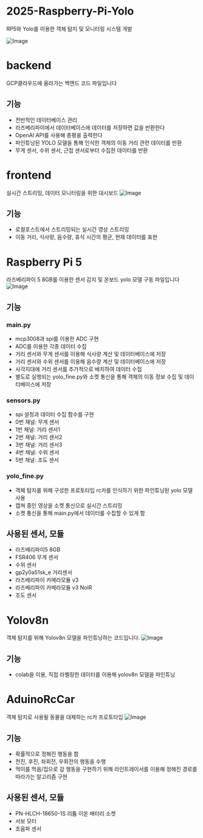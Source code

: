 # 2025-Raspberry-Pi-Yolo
RP5와 Yolo를 이용한 객체 탐지 및 모니터링 시스템 개발

![Image](https://github.com/user-attachments/assets/8fb6c870-e76e-48b0-97d5-2e6c9aaaec7e)

# backend
GCP클라우드에 올라가는 백엔드 코드 파일입니다

## 기능
- 전반적인 데이터베이스 관리
- 라즈베리파이에서 데이터베이스에 데이터를 저장하면 값을 반환한다
- OpenAI API를 사용해 총평을 출력한다
- 파인튜닝된 YOLO 모델을 통해 인식한 객체의 이동 거리 관련 데이터를 반환
- 무게 센서, 수위 센서, 근접 센서로부터 수집한 데이터를 반환

# frontend
실시간 스트리밍, 데이터 모니터링을 위한 대시보드
![Image](https://github.com/user-attachments/assets/d1f72bc5-8809-4680-8b42-17f356f1639c)

## 기능
- 로컬호스트에서 스트리밍되는 실시간 영상 스트리밍
- 이동 거리, 식사량, 음수량, 휴식 시간의 평균, 현재 데이터를 표현

# Raspberry Pi 5
라즈베리파이 5 8GB를 이용한 센서 감지 및 온보드 yolo 모델 구동 파일입니다
![Image](https://github.com/user-attachments/assets/ad73cb70-6080-4059-89a5-08bcaa98f317)

## 기능
### main.py
- mcp3008과 spi를 이용한 ADC 구현
- ADC를 이용한 각종 데이터 수집
- 거리 센서와 무게 센서를 이용해 식사량 계산 및 데이터베이스에 저장
- 거리 센서와 수위 센서를 이용해 음수량 계산 및 데이터베이스에 저장
- 사각지대에 거리 센서를 추가적으로 배치하여 데이터 수집
- 별도로 실행되는 yolo_fine.py와 소켓 통신을 통해 객체의 이동 정보 수집 및 데이터베이스에 저장

### sensors.py
- spi 설정과 데이터 수집 함수를 구현
- 0번 채널: 무게 센서
- 1번 채널: 거리 센서1
- 2번 채널: 거리 센서2
- 3번 채널: 거리 센서3
- 4번 채널: 수위 센서
- 5번 채널: 조도 센서

### yolo_fine.py
- 객체 탐지를 위해 구성한 프로토타입 rc카를 인식하기 위한 파인튜닝된 yolo 모델 사용
- 캡쳐 중인 영상을 소켓 통신으로 실시간 스트리밍
- 소켓 통신을 통해 main.py에서 데이터를 수집할 수 있게 함

## 사용된 센서, 모듈
- 라즈베리파이5 8GB
- FSR406 무게 센서
- 수위 센서
- gp2y0a51sk_e 거리센서
- 라즈베리파이 카메라모듈 v3
- 라즈베리파이 카메라모듈 v3 NoIR
- 조도 센서

# Yolov8n
객체 탐지를 위해 Yolov8n 모델을 파인튜닝하는 코드입니다.
![Image](https://github.com/user-attachments/assets/03146e02-00fd-4004-8f94-e5202fd203dd)

## 기능
- colab을 이용, 직접 라벨링한 데이터를 이용해 yolov8n 모델을 파인튜닝

# AduinoRcCar
객체 탐지로 사용될 동물을 대체하는 rc카 프로토타입
![Image](https://github.com/user-attachments/assets/67eddd1f-1c04-4aeb-9afd-e565d0793832)

## 기능
- 확률적으로 정해진 행동을 함
- 전진, 후진, 좌회전, 우회전의 행동을 수행
- 먹이를 먹음/집으로 감 행동을 구현하기 위해 라인트레이서를 이용해 정해진 경로를 따라가는 알고리즘 구현
## 사용된 센서, 모듈
- PN-HLCH-18650-1S 리튬 이온 배터리 소켓
- 서보 모터
- 초음파 센서
